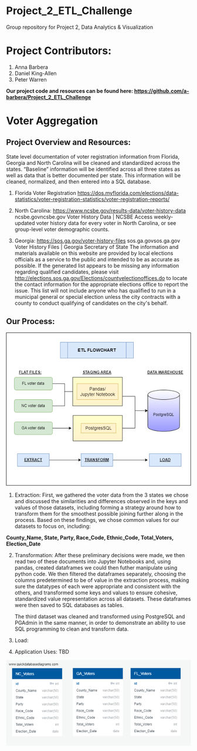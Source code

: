 # Project_2_ETL_Challenge
Group repository for Project 2, Data Analytics &amp; Visualization

# Project Contributors:
1. Anna Barbera
2. Daniel King-Allen
3. Peter Warren

<b>Our project code and resources can be found here:  https://github.com/a-barbera/Project_2_ETL_Challenge </b>

# Voter Aggregation

<h2>Project Overview and Resources:</h2>

State level documentation of voter registration information from Florida, Georgia and North Carolina will be cleaned and standardized across the states. “Baseline” information will be identified across all three states as well as data that is better documented per state. This information will be cleaned, normalized, and then entered into a SQL database. 

1. Florida Voter Registration
https://dos.myflorida.com/elections/data-statistics/voter-registration-statistics/voter-registration-reports/


2. North Carolina: https://www.ncsbe.gov/results-data/voter-history-data
ncsbe.govncsbe.gov
Voter History Data | NCSBE
Access weekly-updated voter history data for every voter in North Carolina, or see group-level voter demographic counts. 

3. Georgia: https://sos.ga.gov/voter-history-files
sos.ga.govsos.ga.gov
Voter History Files | Georgia Secretary of State
The information and materials available on this website are provided by local elections officials as a service to the public and intended to be as accurate as possible. If the generated list appears to be missing any information regarding qualified candidates, please visit http://elections.sos.ga.gov/Elections/countyelectionoffices.do to locate the contact information for the appropriate elections office to report the issue. This list will not include anyone who has qualified to run in a municipal general or special election unless the city contracts with a county to conduct qualifying of candidates on the city's behalf.


<h2>Our Process:</h2>

![flowchart](flowchart.png)

1. Extraction:
    First, we gathered the voter data from the 3 states we chose and discussed the similarities and differences observed in the keys and values of those datasets, including forming a strategy around how to transform them for the smoothest possible joining further along in the process.  Based on these findings, we chose common values for our datasets to focus on, including: 

<b>County_Name, State, Party, Race_Code, Ethnic_Code, Total_Voters, Election_Date</b>

2. Transformation:
    After these preliminary decisions were made, we then read two of these documents into Jupyter Notebooks and, using pandas, created dataframes we could then futher manipulate using python code.  We then filtered the dataframes separately, choosing the columns predetermined to be of value in the extraction process, making sure the datatypes of each were appropriate and consistent with the others, and transformed some keys and values to ensure cohesive, standardized value representation across all datasets.  These dataframes were then saved to SQL databases as tables.

    The third dataset was cleaned and transformed using PostgreSQL and PGAdmin in the same manner, in order to demonstrate an ability to use SQL programming to clean and transform data.  

3. Load:


4. Application Uses:
    TBD

![ERD](QuickDBD-SQL_challenge_ERD.png)